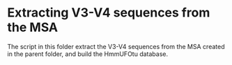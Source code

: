 # Extracting V3-V4 sequences from the MSA
The script in this folder extract the V3-V4 sequences from the MSA created in the parent folder, and build the HmmUFOtu database.
